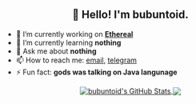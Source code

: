<h2 align="center">👋 Hello! I'm bubuntoid.</h2>

- 🔭 I’m currently working on [**Ethereal**](https://github.com/bubuntoid/Ethereal)
- 🌱 I’m currently learning **nothing**
- 💬 Ask me about **nothing**
- 📫 How to reach me: [email](mailto:bubuntoid@gmail.com), [telegram](https://t.me/bubuntoid)
- ⚡ Fun fact: **gods was talking on Java langunage**

<p align="center">
<a href="https://github.com/bubuntoid/bubuntoid">
  <img align="center" src="https://github-readme-stats.vercel.app/api?username=bubuntoid&show_icons=true&line_height=27&count_private=true&theme=default  " alt="bubuntoid's GitHub Stats" />
</a>
<a href="https://github.com/bubuntoid/bubuntoid">
  <img align="center" src="https://github-readme-stats.vercel.app/api/top-langs/?username=bubuntoid&hide=html&langs_count=3&theme=default  " />
</a>
    
</p>
